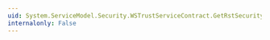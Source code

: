 ```yaml
---
uid: System.ServiceModel.Security.WSTrustServiceContract.GetRstSecurityTokenResolver
internalonly: False
---
```

